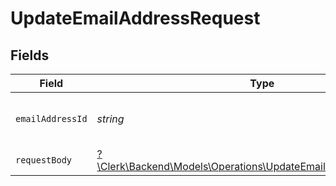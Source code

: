# UpdateEmailAddressRequest


## Fields

| Field                                                                                                                       | Type                                                                                                                        | Required                                                                                                                    | Description                                                                                                                 |
| --------------------------------------------------------------------------------------------------------------------------- | --------------------------------------------------------------------------------------------------------------------------- | --------------------------------------------------------------------------------------------------------------------------- | --------------------------------------------------------------------------------------------------------------------------- |
| `emailAddressId`                                                                                                            | *string*                                                                                                                    | :heavy_check_mark:                                                                                                          | The ID of the email address to update                                                                                       |
| `requestBody`                                                                                                               | [?\Clerk\Backend\Models\Operations\UpdateEmailAddressRequestBody](../../Models/Operations/UpdateEmailAddressRequestBody.md) | :heavy_minus_sign:                                                                                                          | N/A                                                                                                                         |